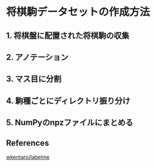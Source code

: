 # 将棋駒データセットの作成方法



## 1. 将棋盤に配置された将棋駒の収集


## 2. アノテーション


## 3. マス目に分割


## 4. 駒種ごとにディレクトリ振り分け


## 5. NumPyのnpzファイルにまとめる



## References

[wkentaro/labelme](https://github.com/wkentaro/labelme)